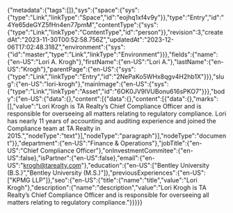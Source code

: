 {"metadata":{"tags":[]},"sys":{"space":{"sys":{"type":"Link","linkType":"Space","id":"eojhq1xf4v9y"}},"type":"Entry","id":"4Ye65deGYZ5fHn4en77pmM","contentType":{"sys":{"type":"Link","linkType":"ContentType","id":"person"}},"revision":3,"createdAt":"2023-11-30T00:52:58.756Z","updatedAt":"2023-12-06T17:02:48.318Z","environment":{"sys":{"id":"master","type":"Link","linkType":"Environment"}}},"fields":{"name":{"en-US":"Lori A. Krogh"},"firstName":{"en-US":"Lori A."},"lastName":{"en-US":"Krogh"},"parentPage":{"en-US":{"sys":{"type":"Link","linkType":"Entry","id":"2NePaKo5WHx8qgv4H2hb1X"}}},"slug":{"en-US":"lori-krogh"},"mainImage":{"en-US":{"sys":{"type":"Link","linkType":"Asset","id":"6OK0JV9lVUBonu616sPKO7"}}},"body":{"en-US":{"data":{},"content":[{"data":{},"content":[{"data":{},"marks":[],"value":"Lori Krogh is TA Realty’s Chief Compliance Officer and is responsible for overseeing all matters relating to regulatory compliance. Lori has nearly 11 years of accounting and auditing experience and joined the Compliance team at TA Realty in 2015.","nodeType":"text"}],"nodeType":"paragraph"}],"nodeType":"document"}},"department":{"en-US":"Finance & Operations"},"jobTitle":{"en-US":"Chief Compliance Officer"},"onInvestmentCommitee":{"en-US":false},"isPartner":{"en-US":false},"email":{"en-US":"krogh@tarealty.com"},"education":{"en-US":["Bentley University (B.S.)","Bentley University (M.S.)"]},"previousExperiences":{"en-US":["KPMG LLP"]},"seo":{"en-US":{"title":{"name":"title","value":"Lori Krogh"},"description":{"name":"description","value":"Lori Krogh is TA Realty’s Chief Compliance Officer and is responsible for overseeing all matters relating to regulatory compliance."}}}}}